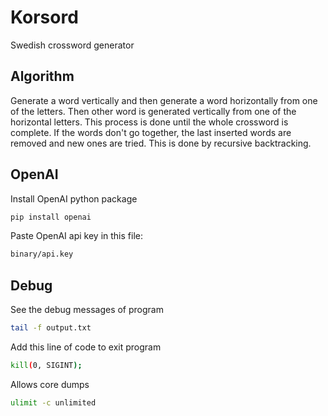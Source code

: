 # Korsord

Swedish crossword generator

## Algorithm

Generate a word vertically and then generate a word horizontally from one of the letters. Then other word is generated vertically from one of the horizontal letters. This process is done until the whole crossword is complete. If the words don't go together, the last inserted words are removed and new ones are tried. This is done by recursive backtracking.

## OpenAI

Install OpenAI python package

```bash
pip install openai
```

Paste OpenAI api key in this file:

```bash
binary/api.key
```

## Debug

See the debug messages of program

```bash
tail -f output.txt
```

Add this line of code to exit program

```bash
kill(0, SIGINT);
```

Allows core dumps

```bash
ulimit -c unlimited
```

